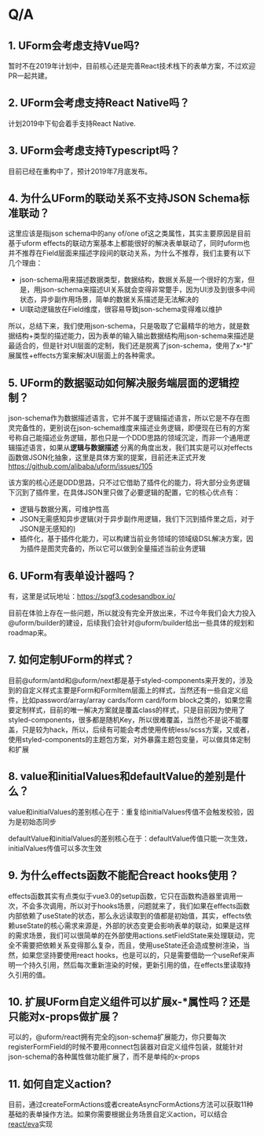 # Q/A

## 1. UForm会考虑支持Vue吗?

暂时不在2019年计划中，目前核心还是完善React技术栈下的表单方案，不过欢迎PR一起共建。

## 2. UForm会考虑支持React Native吗？

计划2019中下旬会着手支持React Native.

## 3. UForm会考虑支持Typescript吗？

目前已经在重构中了，预计2019年7月底发布。

## 4. 为什么UForm的联动关系不支持JSON Schema标准联动？

这里应该是指json schema中的any of/one of这之类属性，其实主要原因是目前基于uform effects的联动方案基本上都能很好的解决表单联动了，同时uform也并不推荐在Field层面来描述字段间的联动关系，为什么不推荐，我们主要有以下几个理由：

- json-schema用来描述数据类型，数据结构，数据关系是一个很好的方案，但是，用json-schema来描述UI关系就会变得非常蹩手，因为UI涉及到很多中间状态，异步副作用场景，简单的数据关系描述是无法解决的
- UI联动逻辑放在Field维度，很容易导致json-schema变得难以维护

所以，总结下来，我们使用json-schema，只是吸取了它最精华的地方，就是数据结构+类型的描述能力，因为表单的输入输出数据结构用json-schema来描述是最适合的，但是针对UI层面的定制，我们还是脱离了json-schema，使用了x-*扩展属性+effects方案来解决UI层面上的各种需求。

## 5. UForm的数据驱动如何解决服务端层面的逻辑控制？

json-schema作为数据描述语言，它并不属于逻辑描述语言，所以它是不存在图灵完备性的，更别说在json-schema维度来描述业务逻辑，即便现在已有的方案号称自己能描述业务逻辑，那也只是一个DDD思路的领域沉淀，而非一个通用逻辑描述语言，如果从**逻辑与数据描述** 分离的角度出发，我们其实是可以对effects函数做JSON化抽象，这里是具体方案的提案，目前还未正式开发 https://github.com/alibaba/uform/issues/105

该方案的核心还是DDD思路，只不过它借助了插件化的能力，将大部分业务逻辑下沉到了插件里，在具体JSON里只做了必要逻辑的配置，它的核心优点有：

- 逻辑与数据分离，可维护性高
- JSON无需感知异步逻辑(对于异步副作用逻辑，我们下沉到插件里之后，对于JSON是无感知的)
- 插件化，基于插件化能力，可以构建当前业务领域的领域级DSL解决方案，因为插件是图灵完备的，所以它可以做到全量描述当前业务逻辑

## 6. UForm有表单设计器吗？

有，这里是试玩地址：https://spgf3.codesandbox.io/

目前在体验上存在一些问题，所以就没有完全开放出来，不过今年我们会大力投入@uform/builder的建设，后续我们会针对@uform/builder给出一些具体的规划和roadmap来。

## 7. 如何定制UForm的样式？

目前@uform/antd和@uform/next都是基于styled-components来开发的，涉及到的自定义样式主要是Form和FormItem层面上的样式，当然还有一些自定义组件，比如password/array/array cards/form card/form block之类的，如果您需要定制样式，目前的唯一解决方案就是覆盖class的样式，只是目前因为使用了styled-components，很多都是随机Key，所以很难覆盖，当然也不是说不能覆盖，只是较为hack，所以，后续有可能会考虑使用传统less/scss方案，又或者，使用styled-components的主题包方案，对外暴露主题包变量，可以做具体定制和扩展

## 8. value和initialValues和defaultValue的差别是什么？

value和initialValues的差别核心在于：重复给initialValues传值不会触发校验，因为是初始态同步

defaultValue和initialValues的差别核心在于：defaultValue传值只能一次生效，initialValues传值可以多次生效

## 9. 为什么effects函数不能配合react hooks使用？

effects函数其实有点类似于vue3.0的setup函数，它只在函数构造器里调用一次，不会多次调用，所以对于hooks场景，问题就来了，我们如果在effects函数内部依赖了useState的状态，那么永远读取到的值都是初始值，其实，effects依赖useState的核心需求来源是，外部的状态变更会影响表单的联动，如果是这样的需求场景，我们可以很简单的在外部使用actions.setFieldState来处理联动，完全不需要把依赖关系变得那么复杂，而且，使用useState还会造成整树渲染，当然，如果您坚持要使用react hooks，也是可以的，只是需要借助一个useRef来声明一个持久引用，然后每次重新渲染的时候，更新引用的值，在effects里读取持久引用的值。

## 10. 扩展UForm自定义组件可以扩展x-*属性吗？还是只能对x-props做扩展？

可以的，@uform/react拥有完全的json-schema扩展能力，你只要每次registerFormField的时候不要用connect包装器对自定义组件包装，就能针对json-schema的各种属性做功能扩展了，而不是单纯的x-props

## 11. 如何自定义action?
目前，通过createFormActions或者createAsyncFormActions方法可以获取11种基础的表单操作方法。如果你需要根据业务场景自定义action，可以结合[react/eva](https://github.com/liuqiao1/react-eva)实现